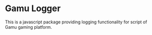 # Gamu Logger

This is a javascript package providing logging functionality for script of Gamu gaming platform.